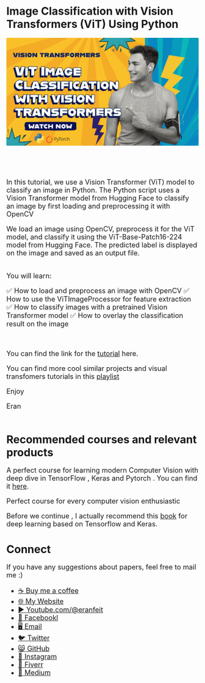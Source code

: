 # Image Classification with Vision Transformers (ViT) Using Python

<p align="center">
  <img width="800" src="Simple ViT Image Classification with Transformers.png" "image">
</p>

##
<br/><br/> 

<font size= "4" >

In this tutorial, we use a Vision Transformer (ViT) model to classify an image in Python. 
The Python script uses a Vision Transformer model from Hugging Face to classify an image by first loading and preprocessing it with OpenCV

We load an image using OpenCV, preprocess it for the ViT model, and classify it using the ViT-Base-Patch16-224 model from Hugging Face. 
The predicted label is displayed on the image and saved as an output file. 

<br/>
You will learn:

✅ How to load and preprocess an image with OpenCV
✅ How to use the ViTImageProcessor for feature extraction
✅ How to classify images with a pretrained Vision Transformer model
✅ How to overlay the classification result on the image

<br/>

You can find the link for the [tutorial](https://youtu.be/8k6oNjl2EgE) here. 

You can find more cool similar projects and visual transfomers tutorials in this [playlist](https://www.youtube.com/playlist?list=PLdkryDe59y4a2PRJda-Z7M7Sod7uQKT2d)

Enjoy

Eran
<br/><br/> 

</font>

# Recommended courses and relevant products 
<font size= "4" >

A perfect course for learning modern Computer Vision with deep dive in TensorFlow , Keras and Pytorch . You can find it [here](http://bit.ly/3HeDy1V).

Perfect course for every computer vision enthusiastic

Before we continue , I actually recommend this [book](https://amzn.to/3STWZ2N) for deep learning based on Tensorflow and Keras. 



</font>

# Connect

<font size= "4" >
If you have any suggestions about papers, feel free to mail me :)

- [☕ Buy me a coffee](https://ko-fi.com/eranfeit)
- [🌐 My Website](https://eranfeit.net)
- [▶️ Youtube.com/@eranfeit](https://www.youtube.com/channel/UCTiWJJhaH6BviSWKLJUM9sg)
- [🐙 Facebookl](https://www.facebook.com/groups/3080601358933585)
- [🖥️ Email](mailto:feitgemel@gmail.com)
- [🐦 Twitter](https://twitter.com/eran_feit )
- [😸 GitHub](https://github.com/feitgemel)
- [📸 Instagram](https://www.instagram.com/eran_feit/)
- [🤝 Fiverr ](https://www.fiverr.com/s/mB3Pbb)
- [📝 Medium ](https://medium.com/@feitgemel)


</font>

